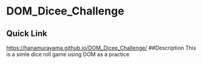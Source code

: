 # DOM_Dicee_Challenge
## Quick Link
https://hanamurayama.github.io/DOM_Dicee_Challenge/
##Description
This is a simle dice roll game using DOM as a practice

